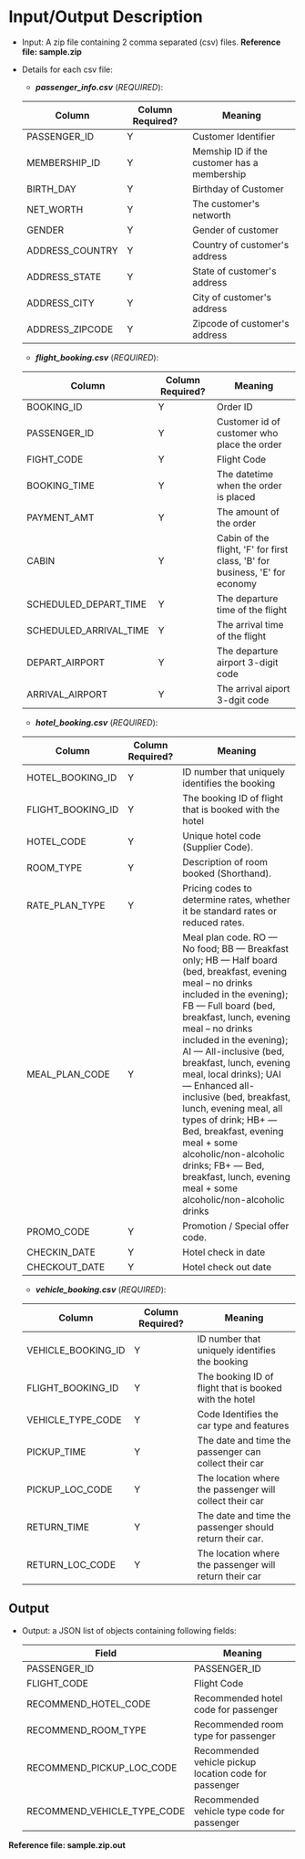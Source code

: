 # Input/Output Description

- Input: A zip file containing 2 comma separated (csv) files. **__Reference file: sample.zip__**
- Details for each csv file:
    - **_passenger_info.csv_** (*REQUIRED*): 
    
    | Column          | Column Required? | Meaning                                     |
    |-----------------|------------------|---------------------------------------------|
    | PASSENGER_ID    | Y                | Customer Identifier                         |
    | MEMBERSHIP_ID   | Y                | Memship ID if the customer has a membership |
    | BIRTH_DAY       | Y                | Birthday of Customer                        |
    | NET_WORTH       | Y                | The customer's networth                     |
    | GENDER          | Y                | Gender of customer                          |
    | ADDRESS_COUNTRY | Y                | Country of customer's address               |
    | ADDRESS_STATE   | Y                | State of customer's address                 |
    | ADDRESS_CITY    | Y                | City of customer's address                  |
    | ADDRESS_ZIPCODE | Y                | Zipcode of customer's address               |    

    - **_flight_booking.csv_** (*REQUIRED*): 
    
    | Column                 | Column Required? | Meaning                                                                     |
    |------------------------|------------------|-----------------------------------------------------------------------------|
    | BOOKING_ID             | Y                | Order ID                                                                    |
    | PASSENGER_ID           | Y                | Customer id of customer who place the order                                 |
    | FIGHT_CODE             | Y                | Flight Code                                                                 |
    | BOOKING_TIME           | Y                | The datetime when the order is placed                                       |
    | PAYMENT_AMT            | Y                | The amount of the order                                                     |
    | CABIN                  | Y                | Cabin of the flight, 'F' for first class, 'B' for business, 'E' for economy |
    | SCHEDULED_DEPART_TIME  | Y                | The departure time of the flight                                            |
    | SCHEDULED_ARRIVAL_TIME | Y                | The arrival time of the flight                                              |
    | DEPART_AIRPORT         | Y                | The departure airport 3-digit code                                          |
    | ARRIVAL_AIRPORT        | Y                | The arrival aiport 3-dgit code                                              |
    
    - **_hotel_booking.csv_** (*REQUIRED*): 
    
    | Column            | Column Required? | Meaning                                                                                                                                                                                                                                                                                                                                                                                                                                                                                                                                                    |
    |-------------------|------------------|------------------------------------------------------------------------------------------------------------------------------------------------------------------------------------------------------------------------------------------------------------------------------------------------------------------------------------------------------------------------------------------------------------------------------------------------------------------------------------------------------------------------------------------------------------|
    | HOTEL_BOOKING_ID  | Y                | ID number that uniquely identifies the booking                                                                                                                                                                                                                                                                                                                                                                                                                                                                                                             |
    | FLIGHT_BOOKING_ID | Y                | The booking ID of flight that is booked with the hotel                                                                                                                                                                                                                                                                                                                                                                                                                                                                                                     |
    | HOTEL_CODE        | Y                | Unique hotel code (Supplier Code).                                                                                                                                                                                                                                                                                                                                                                                                                                                                                                                         |
    | ROOM_TYPE         | Y                | Description of room booked (Shorthand).                                                                                                                                                                                                                                                                                                                                                                                                                                                                                                                    |
    | RATE_PLAN_TYPE    | Y                | Pricing codes to determine rates, whether it be standard rates or reduced rates.                                                                                                                                                                                                                                                                                                                                                                                                                                                                           |
    | MEAL_PLAN_CODE    | Y                | Meal plan code. RO — No food; BB — Breakfast only; HB — Half board (bed, breakfast, evening meal – no drinks included in the evening); FB — Full board (bed, breakfast, lunch, evening meal – no drinks included in the evening); AI — All-inclusive (bed, breakfast, lunch, evening meal, local drinks); UAI — Enhanced all-inclusive (bed, breakfast, lunch, evening meal, all types of drink; HB+ — Bed, breakfast, evening meal + some alcoholic/non-alcoholic drinks; FB+ — Bed, breakfast, lunch, evening meal + some alcoholic/non-alcoholic drinks |
    | PROMO_CODE        | Y                | Promotion / Special offer code.                                                                                                                                                                                                                                                                                                                                                                                                                                                                                                                            |
    | CHECKIN_DATE      | Y                | Hotel check in date                                                                                                                                                                                                                                                                                                                                                                                                                                                                                                                                        |
    | CHECKOUT_DATE     | Y                | Hotel check out date                                                                                                                                                                                                                                                                                                                                                                                                                                                                                                                                       |
        
    - **_vehicle_booking.csv_** (*REQUIRED*): 
    
    | Column             | Column Required? | Meaning                                                  |
    |--------------------|------------------|----------------------------------------------------------|
    | VEHICLE_BOOKING_ID | Y                | ID number that uniquely identifies the booking           |
    | FLIGHT_BOOKING_ID  | Y                | The booking ID of flight that is booked with the hotel   |
    | VEHICLE_TYPE_CODE  | Y                | Code Identifies the car type and features                |
    | PICKUP_TIME        | Y                | The date and time the passenger can collect their car    |
    | PICKUP_LOC_CODE    | Y                | The location where the passenger will collect their car  |
    | RETURN_TIME        | Y                | The date and time the passenger should return their car. |
    | RETURN_LOC_CODE    | Y                | The location where the passenger will return their car   |

## Output
- Output: a JSON list of objects containing following fields:
   
   | Field                      | Meaning                                                |
   |-----------------------------|--------------------------------------------------------|
   | PASSENGER_ID                | PASSENGER_ID                                           |
   | FLIGHT_CODE                 | Flight Code                                            |
   | RECOMMEND_HOTEL_CODE        | Recommended hotel code for passenger                   |
   | RECOMMEND_ROOM_TYPE         | Recommended room type for passenger                    |
   | RECOMMEND_PICKUP_LOC_CODE   | Recommended vehicle pickup location code for passenger |
   | RECOMMEND_VEHICLE_TYPE_CODE | Recommended vehicle type code for passenger            |

**__Reference file: sample.zip.out__**
